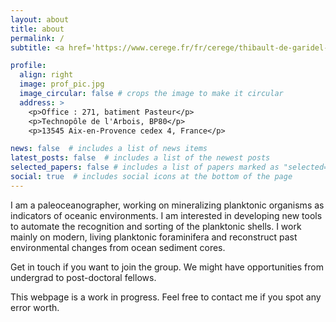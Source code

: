 ```yaml
---
layout: about
title: about
permalink: /
subtitle: <a href='https://www.cerege.fr/fr/cerege/thibault-de-garidel-thoron/'>CNRS-CEREGE</a>. Aix-en-Provence, France.

profile:
  align: right
  image: prof_pic.jpg
  image_circular: false # crops the image to make it circular
  address: >
    <p>Office : 271, batiment Pasteur</p>
    <p>Technopôle de l'Arbois, BP80</p>
    <p>13545 Aix-en-Provence cedex 4, France</p>

news: false  # includes a list of news items
latest_posts: false  # includes a list of the newest posts
selected_papers: false # includes a list of papers marked as "selected={true}"
social: true  # includes social icons at the bottom of the page
---
```


I am a paleoceanographer, working on mineralizing planktonic organisms as indicators of oceanic environments. I am interested in developing new tools to automate the recognition and sorting of the planktonic shells. I work mainly on modern, living planktonic foraminifera and reconstruct past environmental changes from ocean sediment cores.

Get in touch if you want to join the group. We might have opportunities from undergrad to post-doctoral fellows.

This webpage is a work in progress. Feel free to contact me if you spot any error worth.